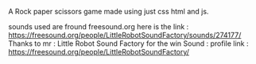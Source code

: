 A Rock paper scissors game made using just css html and js.

sounds used are fround freesound.org
here is the link :
https://freesound.org/people/LittleRobotSoundFactory/sounds/274177/
Thanks to mr : Little Robot Sound Factory for the win Sound : profile link : https://freesound.org/people/LittleRobotSoundFactory/
